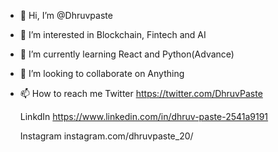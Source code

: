 - 👋 Hi, I’m @Dhruvpaste

- 👀 I’m interested in Blockchain, Fintech and AI
- 🌱 I’m currently learning React and Python(Advance)
- 💞️ I’m looking to collaborate on Anything 
- 📫 How to reach me 
    Twitter https://twitter.com/DhruvPaste
    
    LinkdIn https://www.linkedin.com/in/dhruv-paste-2541a9191
    
    Instagram instagram.com/dhruvpaste_20/
    

<!---
Ryuzaki20/Ryuzaki20 is a ✨ special ✨ repository because its `README.md` (this file) appears on your GitHub profile.
You can click the Preview link to take a look at your changes.
--->
